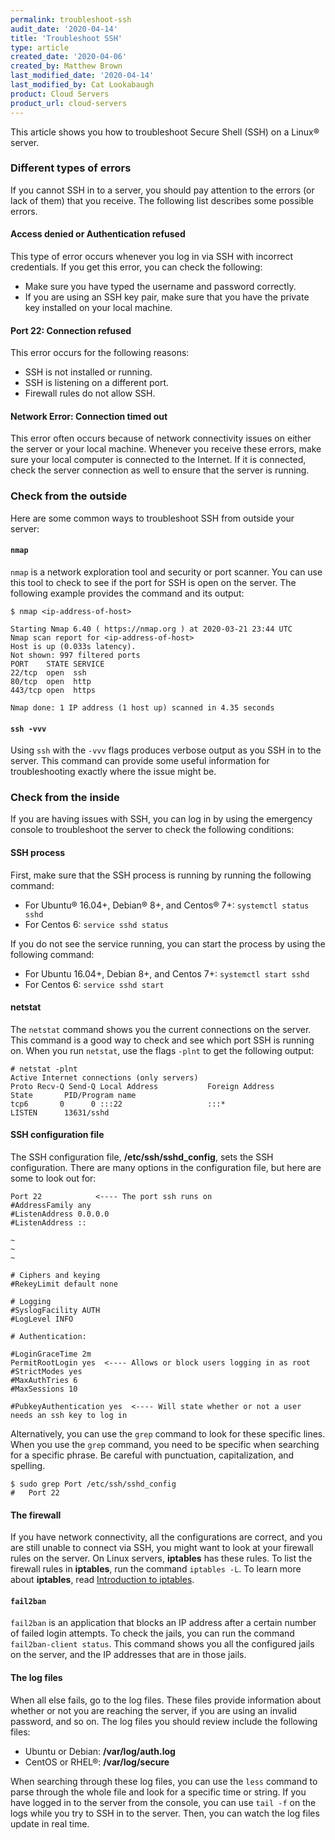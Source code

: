 ```yaml
---
permalink: troubleshoot-ssh
audit_date: '2020-04-14'
title: 'Troubleshoot SSH'
type: article
created_date: '2020-04-06'
created_by: Matthew Brown
last_modified_date: '2020-04-14'
last_modified_by: Cat Lookabaugh
product: Cloud Servers
product_url: cloud-servers
---
```


This article shows you how to troubleshoot Secure Shell (SSH) on a Linux&reg; server.

### Different types of errors

If you cannot SSH in to a server, you should pay attention to the errors (or lack of them) that you receive. The following list describes some possible errors.

#### Access denied or Authentication refused

This type of error occurs whenever you log in via SSH with incorrect credentials. If you get this error, you can check the following:

- Make sure you have typed the username and password correctly.
- If you are using an SSH key pair, make sure that you have the private key installed on your local machine.

#### Port 22: Connection refused

This error occurs for the following reasons:

- SSH is not installed or running.
- SSH is listening on a different port.
- Firewall rules do not allow SSH.

#### Network Error: Connection timed out

This error often occurs because of network connectivity issues on either the server or your local machine. Whenever you receive these errors, make sure your local computer is connected to the Internet. If it is connected, check the server connection as well to ensure that the server is running.

### Check from the outside

Here are some common ways to troubleshoot SSH from outside your server:

#### `nmap`

`nmap` is a network exploration tool and security or port scanner. You can use this tool to check to see if the port for SSH is open on the server. The following example provides the command and its output:

    $ nmap <ip-address-of-host>

    Starting Nmap 6.40 ( https://nmap.org ) at 2020-03-21 23:44 UTC
    Nmap scan report for <ip-address-of-host>
    Host is up (0.033s latency).
    Not shown: 997 filtered ports
    PORT    STATE SERVICE
    22/tcp  open  ssh
    80/tcp  open  http
    443/tcp open  https

    Nmap done: 1 IP address (1 host up) scanned in 4.35 seconds

#### `ssh -vvv`

Using `ssh` with the `-vvv` flags produces verbose output as you SSH in to the server. This command can provide some useful information for troubleshooting exactly where the issue might be.


### Check from the inside

If you are having issues with SSH, you can log in by using the emergency console to troubleshoot the server to check the following conditions:

#### SSH process

First, make sure that the SSH process is running by running the following command:

- For Ubuntu&reg; 16.04+, Debian&reg; 8+, and Centos&reg; 7+: `systemctl status sshd`
- For Centos 6: `service sshd status`

If you do not see the service running, you can start the process by using the following command:

- For Ubuntu 16.04+, Debian 8+, and Centos 7+: `systemctl start sshd`
- For Centos 6: `service sshd start`


#### netstat

The `netstat` command shows you the current connections on the server. This command is a good way to check and see which port SSH is running on. When you run `netstat`, use the flags `-plnt` to get the following output:

    # netstat -plnt
    Active Internet connections (only servers)
    Proto Recv-Q Send-Q Local Address           Foreign Address         State       PID/Program name    
    tcp6       0      0 :::22                   :::*                    LISTEN      13631/sshd             

#### SSH configuration file

The SSH configuration file, **/etc/ssh/sshd_config**, sets the SSH configuration. There are many options in the configuration file, but here are some to look out for:

    Port 22            <---- The port ssh runs on
    #AddressFamily any
    #ListenAddress 0.0.0.0
    #ListenAddress ::

    ~
    ~
    ~

    # Ciphers and keying
    #RekeyLimit default none

    # Logging
    #SyslogFacility AUTH
    #LogLevel INFO

    # Authentication:

    #LoginGraceTime 2m
    PermitRootLogin yes  <---- Allows or block users logging in as root
    #StrictModes yes
    #MaxAuthTries 6
    #MaxSessions 10

    #PubkeyAuthentication yes  <---- Will state whether or not a user needs an ssh key to log in


Alternatively, you can use the `grep` command to look for these specific lines. When you use the `grep` command, you need to be specific when searching for a specific phrase. Be careful with punctuation, capitalization, and spelling.

    $ sudo grep Port /etc/ssh/sshd_config
    #   Port 22

#### The firewall

If you have network connectivity, all the configurations are correct, and you are still unable to connect via SSH, you might want to look at your firewall rules on the server. On Linux servers, **iptables** has these rules. To list the firewall rules in **iptables**, run the command `iptables -L`. To learn more about **iptables**, read [Introduction to iptables](/support/how-to/introduction-to-iptables/ "iptables").

#### `fail2ban`

`fail2ban` is an application that blocks an IP address after a certain number of failed login attempts. To check the jails, you can run the command `fail2ban-client status`. This command shows you all the configured jails on the server, and the IP addresses that are in those jails.

#### The log files

When all else fails, go to the log files. These files provide information about whether or not you are reaching the server, if you are using an invalid password, and so on. The log files you should review include the following files:

- Ubuntu or Debian: **/var/log/auth.log**
- CentOS or RHEL&reg;: **/var/log/secure**

When searching through these log files, you can use the `less` command to parse through the whole file and look for a specific time or string. If you have logged in to the server from the console, you can use `tail -f` on the logs while you try to SSH in to the server. Then, you can watch the log files update in real time.
